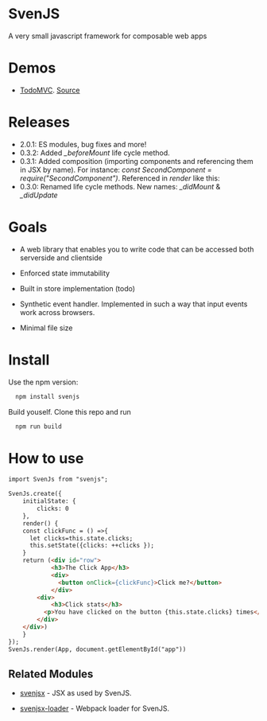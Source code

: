 # SvenJS

A very small javascript framework for composable web apps

# Demos

  - [TodoMVC](http://svenanders.github.io/svenjs-todomvc/). [Source](https://github.com/svenanders/svenjs-todomvc)

# Releases

 - 2.0.1: ES modules, bug fixes and more!
 - 0.3.2: Added *_beforeMount* life cycle method. 
 - 0.3.1: Added composition (importing components and referencing them in JSX by name). For instance: _const SecondComponent = require("SecondComponent")_. Referenced in _render_ like this: _<SecondComponent />_
 - 0.3.0: Renamed life cycle methods. New names: *_didMount* & *_didUpdate*
 
# Goals

 - A web library that enables you to write code that can be accessed both serverside and clientside

 - Enforced state immutability

 - Built in store implementation (todo)

 - Synthetic event handler. Implemented in such a way that input events work across browsers.

 - Minimal file size

# Install

Use the npm version:

```bash
  npm install svenjs
```

Build youself. Clone this repo and run

```bash
  npm run build
```

# How to use 

```html
import SvenJs from "svenjs";

SvenJs.create({
    initialState: {
        clicks: 0
    },
    render() {
    const clickFunc = () =>{
      let clicks=this.state.clicks;
      this.setState({clicks: ++clicks });
    }
    return (<div id="row">
            <h3>The Click App</h3>
            <div>
              <button onClick={clickFunc}>Click me?</button>
            </div>
        <div>
            <h3>Click stats</h3>
          <p>You have clicked on the button {this.state.clicks} times</p>
        </div>
    </div>)
    }
});
SvenJs.render(App, document.getElementById("app"))
```

## Related Modules

* [svenjsx](https://github.com/svenanders/svenjsx) - JSX as used by SvenJS.

* [svenjsx-loader](https://github.com/svenanders/svenjsx-loader) - Webpack loader for SvenJS.

